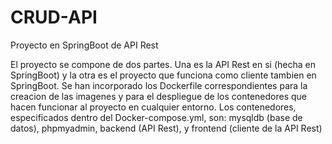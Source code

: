 # CRUD-API
Proyecto en SpringBoot de API Rest

El proyecto se compone de dos partes. Una es la API Rest en si (hecha en SpringBoot) y la otra es el proyecto que funciona como cliente tambien en SpringBoot.
Se han incorporado los Dockerfile correspondientes para la creacion de las imagenes y para el despliegue de los contenedores que hacen funcionar al proyecto en 
cualquier entorno. Los contenedores, especificados dentro del Docker-compose.yml, son: mysqldb (base de datos), phpmyadmin, backend (API Rest), y frontend (cliente de la API Rest)
